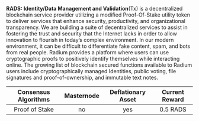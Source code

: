 **RADS: Identity/Data Management and Validation**(Tx) is a decentralized blockchain service provider utilizing a modified Proof-Of-Stake utility token to deliver services that enhance security, productivity, and organizational transparency.  We are building a suite of decentralized services to assist in fostering the trust and security that the Internet lacks in order to allow innovation to flourish in today’s complex environment. In our modern environment, it can be difficult to  differentiate fake content, spam, and bots from real people.  Radium provides a platform where users can use cryptographic proofs to positively identify themselves while interacting online. The growing list of blockchain secured functions available to Radium users include cryptographically managed Identities, public voting, file signatures and proof-of-ownership, and immutable text notes.  
  
Consensus Algorithms | Masternode | Deflationary Asset | Current Reward
:------------: | :-------------: | :-------------: | :-------------:
 Proof of Stake | no | yes | 0.5 RADS
